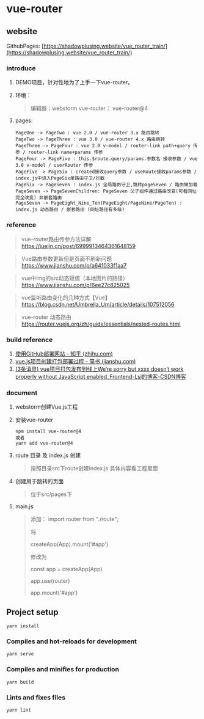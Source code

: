 # vue-router

## website
GithubPages:
[https://shadowplusing.website/vue_router_train/](https://shadowplusing.website/vue_router_train/)

### introduce

1. DEMO项目，针对性地为了上手一下vue-router。

2. 环境：
   
   > 编辑器：webstorm
   > vue-router： vue-router@4

3. pages:
   
   ```
   PageOne -> PageTwo : vue 2.0 / vue-router 3.x 路由跳转
   PageTwo -> PageThree : vue 3.0 / vue-router 4.x 路由跳转
   PageThree -> PageFour : vue 2.0 v-model / router-link path+query 传参 / router-link name+params 传参
   PageFour -> PageFive : this.$route.query/params.参数名 接收参数 / vue 3.0 v-model / userRouter 传参
   PageFive -> PageSix : created接收query参数 / useRoute接收params参数 / index.js中进入PageSix单路由守卫/拦截
   PageSix -> PageSeven : index.js 全局路由守卫,跳转pageSeven / 路由懒加载 
   PageSeven -> PageSevenChildren: PageSeven 父子组件通过路由改变(可看网址完全改变) 非嵌套路由 
   PageSeven -> PageEight_Nine_Ten(PageEight/PageNine/PageTen) : index.js 动态路由 / 嵌套路由 (网址路径有多级) 
   ```

### reference

> vue-router路由传参方法详解
> https://juejin.cn/post/6999913464361648159

> Vue路由参数更新但是页面不刷新问题
> https://www.jianshu.com/p/a641033f1aa7

> vue中img的src动态赋值（本地图片的路径）
> https://www.jianshu.com/p/6ee27c825025

> vue监听路由变化的几种方式【Vue】
> https://blog.csdn.net/Umbrella_Um/article/details/107512056

> vue-router 动态路由
> https://router.vuejs.org/zh/guide/essentials/nested-routes.html

### build reference
1. [使用GitHub部署网站 - 知乎 (zhihu.com)](https://zhuanlan.zhihu.com/p/40729141)
2. [vue.js项目创建打包部署过程 - 简书 (jianshu.com)](https://www.jianshu.com/p/5d90d862f80e)
3. [(3条消息) vue项目打包发布到线上We‘re sorry but xxxx doesn‘t work properly without JavaScript enabled_Frontend-Lsj的博客-CSDN博客](https://blog.csdn.net/qq_43299315/article/details/108749318)

### document

1. webstorm创建Vue.js工程

2. 安装vue-router
   
   ```
   npm install vue-router@4
   或者
   yarn add vue-router@4
   ```

3. route 目录 及 index.js 创建
   
   > 按照目录src下route创建index.js
   > 具体内容看工程里面

4. 创建用于跳转的页面
   
   > 位于src/pages下

5. main.js
   
   > 添加： import router from "./route";
   > 
   > 将
   > 
   > createApp(App).mount('#app')
   > 
   > 修改为
   > 
   > const app = createApp(App)
   > 
   > app.use(router)
   > 
   > app.mount('#app')

## Project setup

```
yarn install
```

### Compiles and hot-reloads for development

```
yarn serve
```

### Compiles and minifies for production

```
yarn build
```

### Lints and fixes files

```
yarn lint
```